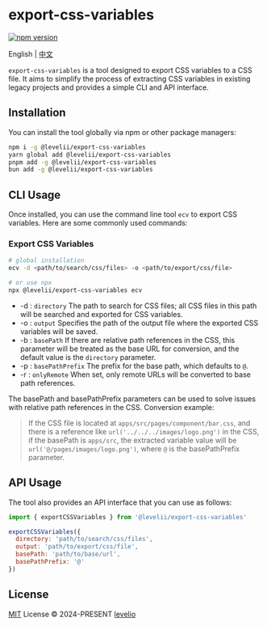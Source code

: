 # export-css-variables

[![npm version][npm-version-src]][npm-version-href]

English | [中文](./README.zh-CN.md)

`export-css-variables` is a tool designed to export CSS variables to a CSS file. It aims to simplify the process of extracting CSS variables in existing legacy projects and provides a simple CLI and API interface.

## Installation

You can install the tool globally via npm or other package managers:

```bash
npm i -g @levelii/export-css-variables
yarn global add @levelii/export-css-variables
pnpm add -g @levelii/export-css-variables
bun add -g @levelii/export-css-variables
```

## CLI Usage

Once installed, you can use the command line tool `ecv` to export CSS variables. Here are some commonly used commands:

### Export CSS Variables

```bash
# global installation
ecv -d <path/to/search/css/files> -o <path/to/export/css/file>

# or use npx
npx @levelii/export-css-variables ecv
```

- -d : `directory` The path to search for CSS files; all CSS files in this path will be searched and exported for CSS variables.
- -o : `output` Specifies the path of the output file where the exported CSS variables will be saved.
- -b : `basePath` If there are relative path references in the CSS, this parameter will be treated as the base URL for conversion, and the default value is the `directory` parameter.
- -p : `basePathPrefix` The prefix for the base path, which defaults to `@`.
- -r : `onlyRemote` When set, only remote URLs will be converted to base path references.

The basePath and basePathPrefix parameters can be used to solve issues with relative path references in the CSS. Conversion example:

> If the CSS file is located at `apps/src/pages/component/bar.css`, and there is a reference like `url('../../../images/logo.png')` in the CSS, if the basePath is `apps/src`, the extracted variable value will be `url('@/pages/images/logo.png')`, where `@` is the basePathPrefix parameter.

## API Usage

The tool also provides an API interface that you can use as follows:

```javascript
import { exportCSSVariables } from '@levelii/export-css-variables'

exportCSSVariables({
  directory: 'path/to/search/css/files',
  output: 'path/to/export/css/file',
  basePath: 'path/to/base/url',
  basePathPrefix: '@'
})
```

## License

[MIT](./LICENSE) License © 2024-PRESENT [levelio](https://github.com/levelio)

[npm-version-src]: https://img.shields.io/npm/v/@levelii/export-css-variables?style=flat&colorA=080f12&colorB=1fa669
[npm-version-href]: https://npmjs.com/package/@levelii/export-css-variables
